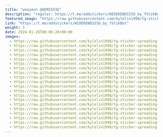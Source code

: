 ```yaml
---
title: "wooyeon @AEMIXX1E"
description: "regular: https://t.me/addstickers/WIOEKENDSISO_by_fStikBot"
featured_image: "https://raw.githubusercontent.com/kylelin1998/tg-sticker-spreading-worldwide-images/main/img/b1777267-fcff-4d09-b47d-c4a17d507331.jpg"
link: "https://t.me/addstickers/WIOEKENDSISO_by_fStikBot"
weight: 3
date: 2024-01-26T08:06:28+08:00
images:
  - https://raw.githubusercontent.com/kylelin1998/tg-sticker-spreading-worldwide-images/main/img/b1777267-fcff-4d09-b47d-c4a17d507331.jpg
  - https://raw.githubusercontent.com/kylelin1998/tg-sticker-spreading-worldwide-images/main/img/524c474b-fa69-45bf-b7bc-8ad20b8864a5.jpg
  - https://raw.githubusercontent.com/kylelin1998/tg-sticker-spreading-worldwide-images/main/img/bc574078-e1a2-4421-a78c-7061e2db1228.jpg
  - https://raw.githubusercontent.com/kylelin1998/tg-sticker-spreading-worldwide-images/main/img/62ac0ea2-146d-4fd0-ba66-b9e0805d6f0e.jpg
  - https://raw.githubusercontent.com/kylelin1998/tg-sticker-spreading-worldwide-images/main/img/8e24e96f-c61b-4241-ac4e-397d58d04688.jpg
  - https://raw.githubusercontent.com/kylelin1998/tg-sticker-spreading-worldwide-images/main/img/da4bf866-4e83-4394-9bb7-cd15ef60bfaf.jpg
  - https://raw.githubusercontent.com/kylelin1998/tg-sticker-spreading-worldwide-images/main/img/9eb7b6b6-0f7f-4792-8fdb-de7a146e0d93.jpg
  - https://raw.githubusercontent.com/kylelin1998/tg-sticker-spreading-worldwide-images/main/img/7c0fb91e-4c3b-4c95-9a69-a44701c55831.jpg
  - https://raw.githubusercontent.com/kylelin1998/tg-sticker-spreading-worldwide-images/main/img/74403e4d-6cc8-4431-af23-21b4b16777fc.jpg
  - https://raw.githubusercontent.com/kylelin1998/tg-sticker-spreading-worldwide-images/main/img/7a7dd36c-ad45-4f71-a757-44b2fe984b97.jpg
  - https://raw.githubusercontent.com/kylelin1998/tg-sticker-spreading-worldwide-images/main/img/bd549048-fbd3-48db-8d90-b12f6be3f5f5.jpg
  - https://raw.githubusercontent.com/kylelin1998/tg-sticker-spreading-worldwide-images/main/img/1cf43fc5-553c-4a25-b6ee-5334c2972cc3.jpg
  - https://raw.githubusercontent.com/kylelin1998/tg-sticker-spreading-worldwide-images/main/img/feb84400-e0b1-4bff-b689-63c3b4a3e9e7.jpg
  - https://raw.githubusercontent.com/kylelin1998/tg-sticker-spreading-worldwide-images/main/img/040286e0-6e4b-46f8-8725-09184ab60bb4.jpg
  - https://raw.githubusercontent.com/kylelin1998/tg-sticker-spreading-worldwide-images/main/img/3e7873fb-7a74-437d-a365-a2a214ea0608.jpg
  - https://raw.githubusercontent.com/kylelin1998/tg-sticker-spreading-worldwide-images/main/img/3081cb73-a5cb-45c4-810e-8eb44c8afa4c.jpg
  - https://raw.githubusercontent.com/kylelin1998/tg-sticker-spreading-worldwide-images/main/img/2077439c-3992-4e0c-90e9-a7198d12c88a.jpg
  - https://raw.githubusercontent.com/kylelin1998/tg-sticker-spreading-worldwide-images/main/img/39ca379e-869d-42c8-a219-dca2af9bf27a.jpg
  - https://raw.githubusercontent.com/kylelin1998/tg-sticker-spreading-worldwide-images/main/img/7aadc553-614c-4d1d-8304-2c3368b7bf39.jpg
  - https://raw.githubusercontent.com/kylelin1998/tg-sticker-spreading-worldwide-images/main/img/dca74a6f-83aa-42c2-b2a3-31488c22fab4.jpg
---
```


